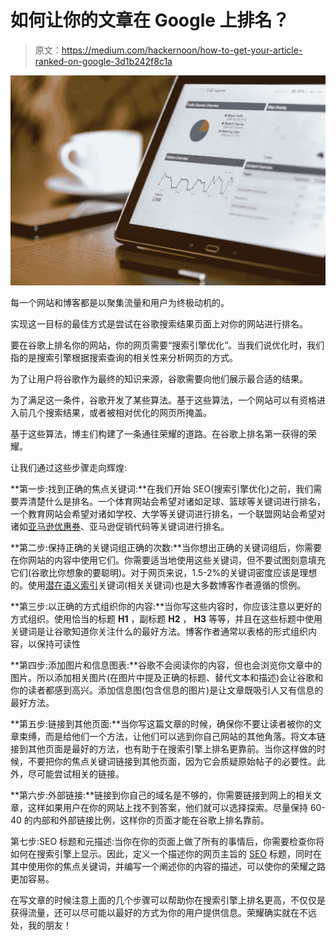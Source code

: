 # 如何让你的文章在 Google 上排名？

> 原文：<https://medium.com/hackernoon/how-to-get-your-article-ranked-on-google-3d1b242f8c1a>

![](img/3c83456643d4422a64022e34d4ef911f.png)

每一个网站和博客都是以聚集流量和用户为终极动机的。

实现这一目标的最佳方式是尝试在谷歌搜索结果页面上对你的网站进行排名。

要在谷歌上排名你的网站，你的网页需要“搜索引擎优化”。当我们说优化时，我们指的是搜索引擎根据搜索查询的相关性来分析网页的方式。

为了让用户将谷歌作为最终的知识来源，谷歌需要向他们展示最合适的结果。

为了满足这一条件，谷歌开发了某些算法。基于这些算法，一个网站可以有资格进入前几个搜索结果，或者被相对优化的网页所掩盖。

基于这些算法，博主们构建了一条通往荣耀的道路。在谷歌上排名第一获得的荣耀。

让我们通过这些步骤走向辉煌:

**第一步:找到正确的焦点关键词:**在我们开始 SEO(搜索引擎优化)之前，我们需要弄清楚什么是排名。一个体育网站会希望对诸如足球、篮球等关键词进行排名，一个教育网站会希望对诸如学校、大学等关键词进行排名，一个联盟网站会希望对诸如[亚马逊优惠券](http://getamazoncoupons.com/)、亚马逊促销代码等关键词进行排名。

**第二步:保持正确的关键词组正确的次数:**当你想出正确的关键词组后，你需要在你网站的内容中使用它们。你需要适当地使用这些关键词，但不要试图刻意填充它们(谷歌比你想象的要聪明)。对于网页来说，1.5-2%的关键词密度应该是理想的。使用[潜在语义索引](https://www.searchenginejournal.com/latent-semantic-indexing-wont-help-seo/240705/)关键词(相关关键词)也是大多数博客作者遵循的惯例。

**第三步:以正确的方式组织你的内容:**当你写这些内容时，你应该注意以更好的方式组织。使用恰当的标题 **H1** ，副标题 **H2** ， **H3** 等等，并且在这些标题中使用关键词是让谷歌知道你关注什么的最好方法。博客作者通常以表格的形式组织内容，以保持可读性

**第四步:添加图片和信息图表:**谷歌不会阅读你的内容，但也会浏览你文章中的图片。所以添加相关图片(在图片中提及正确的标题、替代文本和描述)会让谷歌和你的读者都感到高兴。添加信息图(包含信息的图片)是让文章既吸引人又有信息的最好方法。

**第五步:链接到其他页面:**当你写这篇文章的时候，确保你不要让读者被你的文章束缚，而是给他们一个方法，让他们可以逃到你自己网站的其他角落。将文本链接到其他页面是最好的方法，也有助于在搜索引擎上排名更靠前。当你这样做的时候，不要把你的焦点关键词链接到其他页面，因为它会质疑原始帖子的必要性。此外，尽可能尝试相关的链接。

**第六步:外部链接:**链接到你自己的域名是不够的，你需要链接到网上的相关文章，这样如果用户在你的网站上找不到答案，他们就可以选择探索。尽量保持 60-40 的内部和外部链接比例，这样你的页面才能在谷歌上排名靠前。

第七步:SEO 标题和元描述:当你在你的页面上做了所有的事情后，你需要检查你将如何在搜索引擎上显示。因此，定义一个描述你的网页主旨的 [SEO](https://www.newsforpublic.com/seo-simple-guide/) 标题，同时在其中使用你的焦点关键词，并编写一个阐述你的内容的描述，可以使你的荣耀之路更加容易。

在写文章的时候注意上面的几个步骤可以帮助你在搜索引擎上排名更高，不仅仅是获得流量，还可以尽可能以最好的方式为你的用户提供信息。荣耀确实就在不远处，我的朋友！